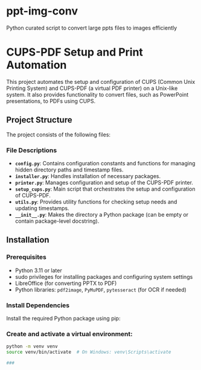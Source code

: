 # ppt-img-conv
Python curated script to convert large ppts files to images efficiently


# CUPS-PDF Setup and Print Automation

This project automates the setup and configuration of CUPS (Common Unix Printing System) and CUPS-PDF (a virtual PDF printer) on a Unix-like system. It also provides functionality to convert files, such as PowerPoint presentations, to PDFs using CUPS.

## Project Structure

The project consists of the following files:




### File Descriptions

- **`config.py`**: Contains configuration constants and functions for managing hidden directory paths and timestamp files.
- **`installer.py`**: Handles installation of necessary packages.
- **`printer.py`**: Manages configuration and setup of the CUPS-PDF printer.
- **`setup_cups.py`**: Main script that orchestrates the setup and configuration of CUPS-PDF.
- **`utils.py`**: Provides utility functions for checking setup needs and updating timestamps.
- **`__init__.py`**: Makes the directory a Python package (can be empty or contain package-level docstring).

## Installation

### Prerequisites

- Python 3.11 or later
- sudo privileges for installing packages and configuring system settings
- LibreOffice (for converting PPTX to PDF)
- Python libraries: `pdf2image`, `PyMuPDF`, `pytesseract` (for OCR if needed)

### Install Dependencies

Install the required Python package using pip:


### Create and activate a virtual environment:
```bash
python -m venv venv
source venv/bin/activate  # On Windows: venv\Scripts\activate

### 
